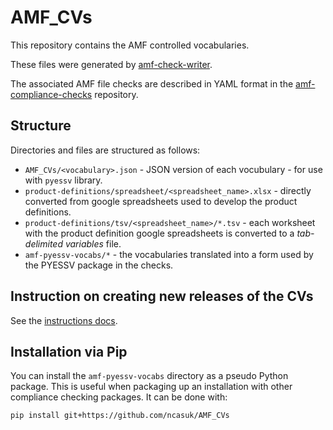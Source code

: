 # AMF_CVs

This repository contains the AMF controlled vocabularies.

These files were generated by [amf-check-writer](https://github.com/ncasuk/amf-check-writer).

The associated AMF file checks are described in YAML format in the 
[amf-compliance-checks](https://github.com/ncasuk/amf-compliance-checks) repository.

## Structure

Directories and files are structured as follows:
 - `AMF_CVs/<vocabulary>.json` - JSON version of each vocubulary - for use with `pyessv` library.
 - `product-definitions/spreadsheet/<spreadsheet_name>.xlsx` - directly converted from google spreadsheets used to develop the product definitions.
 - `product-definitions/tsv/<spreadsheet_name>/*.tsv` - each worksheet with the product definition google spreadsheets is converted to a *tab-delimited variables* file.
 - `amf-pyessv-vocabs/*` - the vocabularies translated into a form used by the PYESSV package in the checks.

## Instruction on creating new releases of the CVs

See the [instructions docs](./docs/create-release.md).

## Installation via Pip

You can install the `amf-pyessv-vocabs` directory as a pseudo Python package. This is useful when
packaging up an installation with other compliance checking packages. It can be done with:

```
pip install git+https://github.com/ncasuk/AMF_CVs
```


